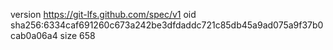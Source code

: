 version https://git-lfs.github.com/spec/v1
oid sha256:6334caf691260c673a242be3dfdaddc721c85db45a9ad075a9f37b0cab0a06a4
size 658
